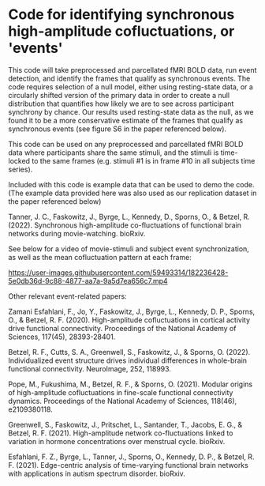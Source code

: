 # Code for identifying synchronous high-amplitude cofluctuations, or 'events'


This code will take preprocessed and parcellated fMRI BOLD data, run event detection, and identify the frames that qualify as synchronous events.  The code requires selection of a null model, either using resting-state data, or a circularly shifted version of the primary data in order to create a null distribution that quantifies how likely we are to see across participant synchrony by chance.  Our results used resting-state data as the null, as we found it to be a more conservative estimate of the frames that qualify as synchronous events (see figure S6 in the paper referenced below).

This code can be used on any preprocessed and parcellated fMRI BOLD data where participants share the same stimuli, and the stimuli is time-locked to the same frames (e.g. stimuli #1 is in frame #10 in all subjects time series).


Included with this code is example data that can be used to demo the code.  (The example data provided here was also used as our replication dataset in the paper referenced below)



Tanner, J. C., Faskowitz, J., Byrge, L., Kennedy, D., Sporns, O., & Betzel, R. (2022). Synchronous high-amplitude co-fluctuations of functional brain networks during movie-watching. bioRxiv.

See below for a video of movie-stimuli and subject event synchronization, as well as the mean cofluctuation pattern at each frame:



https://user-images.githubusercontent.com/59493314/182236428-5e0db36d-9c88-4877-aa7a-9a5d7ea656c7.mp4



Other relevant event-related papers:

Zamani Esfahlani, F., Jo, Y., Faskowitz, J., Byrge, L., Kennedy, D. P., Sporns, O., & Betzel, R. F. (2020). High-amplitude cofluctuations in cortical activity drive functional connectivity. Proceedings of the National Academy of Sciences, 117(45), 28393-28401.

Betzel, R. F., Cutts, S. A., Greenwell, S., Faskowitz, J., & Sporns, O. (2022). Individualized event structure drives individual differences in whole-brain functional connectivity. NeuroImage, 252, 118993.

Pope, M., Fukushima, M., Betzel, R. F., & Sporns, O. (2021). Modular origins of high-amplitude cofluctuations in fine-scale functional connectivity dynamics. Proceedings of the National Academy of Sciences, 118(46), e2109380118.

Greenwell, S., Faskowitz, J., Pritschet, L., Santander, T., Jacobs, E. G., & Betzel, R. F. (2021). High-amplitude network co-fluctuations linked to variation in hormone concentrations over menstrual cycle. bioRxiv.

Esfahlani, F. Z., Byrge, L., Tanner, J., Sporns, O., Kennedy, D. P., & Betzel, R. F. (2021). Edge-centric analysis of time-varying functional brain networks with applications in autism spectrum disorder. bioRxiv.


